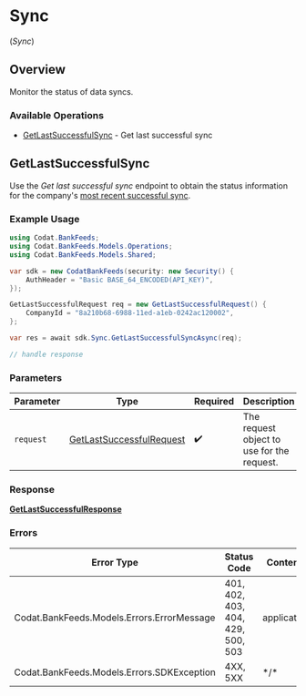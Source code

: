 # Sync
(*Sync*)

## Overview

Monitor the status of data syncs.

### Available Operations

* [GetLastSuccessfulSync](#getlastsuccessfulsync) - Get last successful sync

## GetLastSuccessfulSync

Use the _Get last successful sync_ endpoint to obtain the status information for the company's [most recent successful sync](https://docs.codat.io/bank-feeds-api#/schemas/CompanySyncStatus). 

### Example Usage

```csharp
using Codat.BankFeeds;
using Codat.BankFeeds.Models.Operations;
using Codat.BankFeeds.Models.Shared;

var sdk = new CodatBankFeeds(security: new Security() {
    AuthHeader = "Basic BASE_64_ENCODED(API_KEY)",
});

GetLastSuccessfulRequest req = new GetLastSuccessfulRequest() {
    CompanyId = "8a210b68-6988-11ed-a1eb-0242ac120002",
};

var res = await sdk.Sync.GetLastSuccessfulSyncAsync(req);

// handle response
```

### Parameters

| Parameter                                                                       | Type                                                                            | Required                                                                        | Description                                                                     |
| ------------------------------------------------------------------------------- | ------------------------------------------------------------------------------- | ------------------------------------------------------------------------------- | ------------------------------------------------------------------------------- |
| `request`                                                                       | [GetLastSuccessfulRequest](../../Models/Operations/GetLastSuccessfulRequest.md) | :heavy_check_mark:                                                              | The request object to use for the request.                                      |

### Response

**[GetLastSuccessfulResponse](../../Models/Operations/GetLastSuccessfulResponse.md)**

### Errors

| Error Type                                 | Status Code                                | Content Type                               |
| ------------------------------------------ | ------------------------------------------ | ------------------------------------------ |
| Codat.BankFeeds.Models.Errors.ErrorMessage | 401, 402, 403, 404, 429, 500, 503          | application/json                           |
| Codat.BankFeeds.Models.Errors.SDKException | 4XX, 5XX                                   | \*/\*                                      |